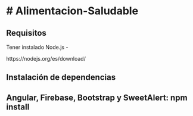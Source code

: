<h1># Alimentacion-Saludable</h1>

<h2>Requisitos</h2>
<p>Tener instalado Node.js - </p><a>https://nodejs.org/es/download/</a>
<h2>Instalación de dependencias<h2>
<p><strong>Angular, Firebase, Bootstrap y SweetAlert: </strong>npm install</p>


